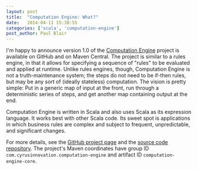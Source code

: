 ```yaml
---
layout: post
title:  "Computation Engine: What?"
date:   2014-04-11 15:38:55
categories: ['scala', 'computation-engine'] 
post_author: Paul Blair
---
```


I'm happy to announce version 1.0 of the [Computation Engine][computation-engine] project is available on GitHub and on Maven Central. The project is similar to a rules engine, in that it allows for specifying a sequence of "rules" to be evaluated and applied at runtime. Unlike rules engines, though, Computation Engine is not a truth-maintenance system; the steps do not need to be if-then rules, but may be any sort of (ideally stateless) computation. The vision is pretty simple: Put in a generic map of input at the front, run through a deterministic series of steps, and get another map containing output at the end.

Computation Engine is written in Scala and also uses Scala as its expression language. It works best with other Scala code. Its sweet spot is applications in which business rules are complex and subject to frequent, unpredictable, and significant changes. 

For more details, see the [GitHub project page][computation-engine] and the [source code repository][computation-engine-code]. The project's Maven coordinates have group ID `com.cyrusinnovation.computation-engine` and artifact ID `computation-engine-core`.

[computation-engine]:    http://cyrusinnovation.github.io/computation-engine/
[computation-engine-code]: http://github.com/cyrusinnovation/computation-engine